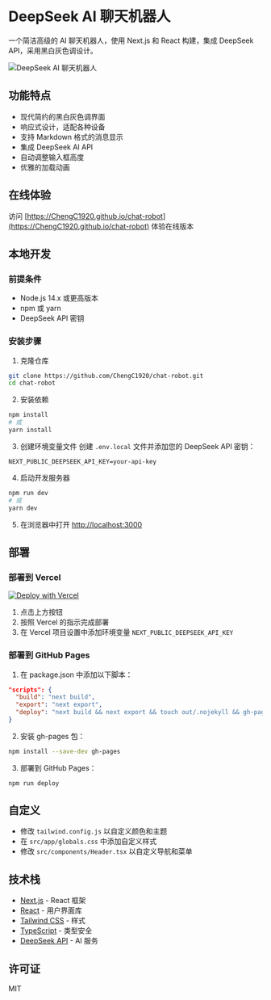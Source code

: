 # DeepSeek AI 聊天机器人

一个简洁高级的 AI 聊天机器人，使用 Next.js 和 React 构建，集成 DeepSeek API，采用黑白灰色调设计。

![DeepSeek AI 聊天机器人](https://i.imgur.com/example.png)

## 功能特点

- 现代简约的黑白灰色调界面
- 响应式设计，适配各种设备
- 支持 Markdown 格式的消息显示
- 集成 DeepSeek AI API
- 自动调整输入框高度
- 优雅的加载动画

## 在线体验

访问 [https://ChengC1920.github.io/chat-robot](https://ChengC1920.github.io/chat-robot) 体验在线版本

## 本地开发

### 前提条件

- Node.js 14.x 或更高版本
- npm 或 yarn
- DeepSeek API 密钥

### 安装步骤

1. 克隆仓库

```bash
git clone https://github.com/ChengC1920/chat-robot.git
cd chat-robot
```

2. 安装依赖

```bash
npm install
# 或
yarn install
```

3. 创建环境变量文件
   创建 `.env.local` 文件并添加您的 DeepSeek API 密钥：

```
NEXT_PUBLIC_DEEPSEEK_API_KEY=your-api-key
```

4. 启动开发服务器

```bash
npm run dev
# 或
yarn dev
```

5. 在浏览器中打开 [http://localhost:3000](http://localhost:3000)

## 部署

### 部署到 Vercel

[![Deploy with Vercel](https://vercel.com/button)](https://vercel.com/new/clone?repository-url=https%3A%2F%2Fgithub.com%2FChengC1920%2Fchat-robot)

1. 点击上方按钮
2. 按照 Vercel 的指示完成部署
3. 在 Vercel 项目设置中添加环境变量 `NEXT_PUBLIC_DEEPSEEK_API_KEY`

### 部署到 GitHub Pages

1. 在 package.json 中添加以下脚本：

```json
"scripts": {
  "build": "next build",
  "export": "next export",
  "deploy": "next build && next export && touch out/.nojekyll && gh-pages -d out"
}
```

2. 安装 gh-pages 包：

```bash
npm install --save-dev gh-pages
```

3. 部署到 GitHub Pages：

```bash
npm run deploy
```

## 自定义

- 修改 `tailwind.config.js` 以自定义颜色和主题
- 在 `src/app/globals.css` 中添加自定义样式
- 修改 `src/components/Header.tsx` 以自定义导航和菜单

## 技术栈

- [Next.js](https://nextjs.org/) - React 框架
- [React](https://reactjs.org/) - 用户界面库
- [Tailwind CSS](https://tailwindcss.com/) - 样式
- [TypeScript](https://www.typescriptlang.org/) - 类型安全
- [DeepSeek API](https://platform.deepseek.com/) - AI 服务

## 许可证

MIT
